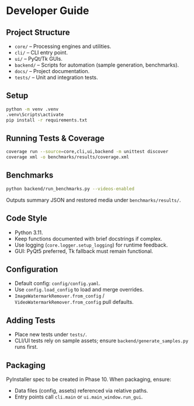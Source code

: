 # Developer Guide

## Project Structure
- `core/` – Processing engines and utilities.
- `cli/` – CLI entry point.
- `ui/` – PyQt/Tk GUIs.
- `backend/` – Scripts for automation (sample generation, benchmarks).
- `docs/` – Project documentation.
- `tests/` – Unit and integration tests.

## Setup
```bash
python -m venv .venv
.venv\Scripts\activate
pip install -r requirements.txt
```

## Running Tests & Coverage
```bash
coverage run --source=core,cli,ui,backend -m unittest discover
coverage xml -o benchmarks/results/coverage.xml
```

## Benchmarks
```bash
python backend/run_benchmarks.py --videos-enabled
```
Outputs summary JSON and restored media under `benchmarks/results/`.

## Code Style
- Python 3.11.
- Keep functions documented with brief docstrings if complex.
- Use logging (`core.logger.setup_logging`) for runtime feedback.
- GUI: PyQt5 preferred, Tk fallback must remain functional.

## Configuration
- Default config: `config/config.yaml`.
- Use `config.load_config` to load and merge overrides.
- `ImageWatermarkRemover.from_config` / `VideoWatermarkRemover.from_config` pull defaults.

## Adding Tests
- Place new tests under `tests/`.
- CLI/UI tests rely on sample assets; ensure `backend/generate_samples.py` runs first.

## Packaging
PyInstaller spec to be created in Phase 10. When packaging, ensure:
- Data files (config, assets) referenced via relative paths.
- Entry points call `cli.main` or `ui.main_window.run_gui`.
